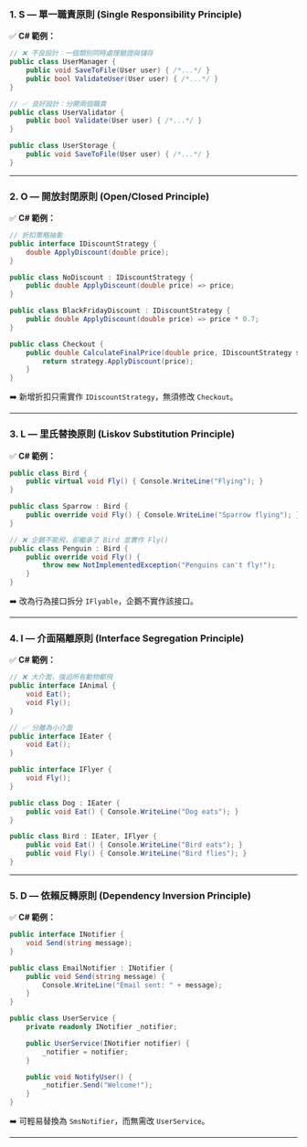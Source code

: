 ### 1. **S — 單一職責原則 (Single Responsibility Principle)**

✅ **C# 範例：**

```csharp
// ❌ 不良設計：一個類別同時處理驗證與儲存
public class UserManager {
    public void SaveToFile(User user) { /*...*/ }
    public bool ValidateUser(User user) { /*...*/ }
}

// ✅ 良好設計：分開兩個職責
public class UserValidator {
    public bool Validate(User user) { /*...*/ }
}

public class UserStorage {
    public void SaveToFile(User user) { /*...*/ }
}
```

---

### 2. **O — 開放封閉原則 (Open/Closed Principle)**


✅ **C# 範例：**

```csharp
// 折扣策略抽象
public interface IDiscountStrategy {
    double ApplyDiscount(double price);
}

public class NoDiscount : IDiscountStrategy {
    public double ApplyDiscount(double price) => price;
}

public class BlackFridayDiscount : IDiscountStrategy {
    public double ApplyDiscount(double price) => price * 0.7;
}

public class Checkout {
    public double CalculateFinalPrice(double price, IDiscountStrategy strategy) {
        return strategy.ApplyDiscount(price);
    }
}
```

➡️ 新增折扣只需實作 `IDiscountStrategy`，無須修改 `Checkout`。

---

### 3. **L — 里氏替換原則 (Liskov Substitution Principle)**

✅ **C# 範例：**

```csharp
public class Bird {
    public virtual void Fly() { Console.WriteLine("Flying"); }
}

public class Sparrow : Bird {
    public override void Fly() { Console.WriteLine("Sparrow flying"); }
}

// ❌ 企鵝不能飛，卻繼承了 Bird 並實作 Fly()
public class Penguin : Bird {
    public override void Fly() {
        throw new NotImplementedException("Penguins can't fly!");
    }
}
```

➡️ 改為行為接口拆分 `IFlyable`，企鵝不實作該接口。

---

### 4. **I — 介面隔離原則 (Interface Segregation Principle)**

✅ **C# 範例：**

```csharp
// ❌ 大介面，強迫所有動物都飛
public interface IAnimal {
    void Eat();
    void Fly();
}

// ✅ 分離為小介面
public interface IEater {
    void Eat();
}

public interface IFlyer {
    void Fly();
}

public class Dog : IEater {
    public void Eat() { Console.WriteLine("Dog eats"); }
}

public class Bird : IEater, IFlyer {
    public void Eat() { Console.WriteLine("Bird eats"); }
    public void Fly() { Console.WriteLine("Bird flies"); }
}
```

---

### 5. **D — 依賴反轉原則 (Dependency Inversion Principle)**

✅ **C# 範例：**

```csharp
public interface INotifier {
    void Send(string message);
}

public class EmailNotifier : INotifier {
    public void Send(string message) {
        Console.WriteLine("Email sent: " + message);
    }
}

public class UserService {
    private readonly INotifier _notifier;

    public UserService(INotifier notifier) {
        _notifier = notifier;
    }

    public void NotifyUser() {
        _notifier.Send("Welcome!");
    }
}
```

➡️ 可輕易替換為 `SmsNotifier`，而無需改 `UserService`。

---
